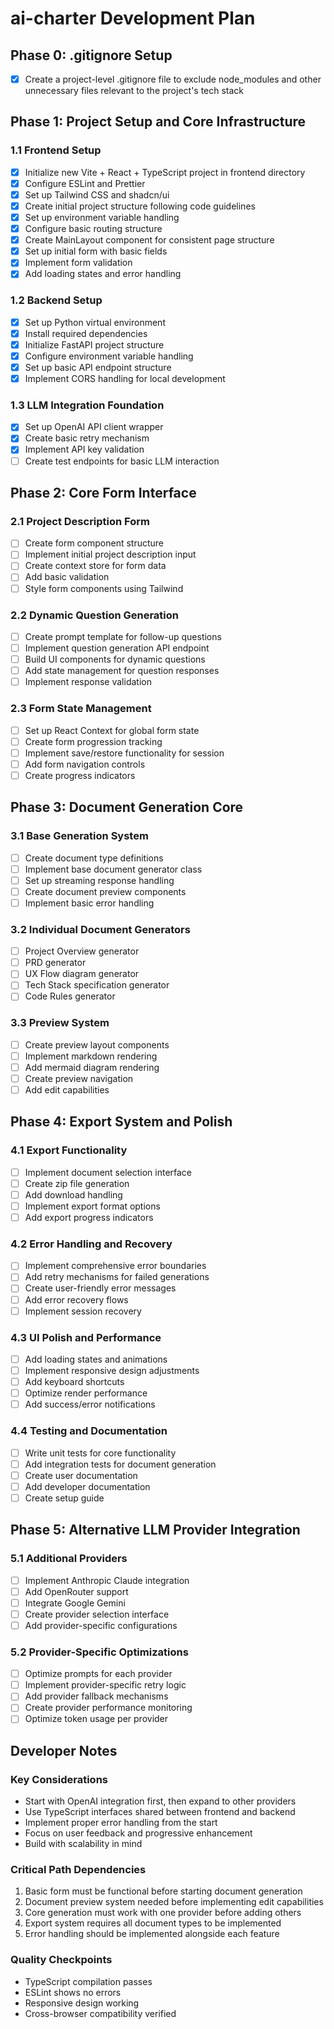 # ai-charter Development Plan

## Phase 0: .gitignore Setup

- [x] Create a project-level .gitignore file to exclude node_modules and other unnecessary files relevant to the project's tech stack

## Phase 1: Project Setup and Core Infrastructure

### 1.1 Frontend Setup
- [x] Initialize new Vite + React + TypeScript project in frontend directory
- [x] Configure ESLint and Prettier
- [x] Set up Tailwind CSS and shadcn/ui
- [x] Create initial project structure following code guidelines
- [x] Set up environment variable handling
- [x] Configure basic routing structure
- [x] Create MainLayout component for consistent page structure
- [x] Set up initial form with basic fields
- [x] Implement form validation
- [x] Add loading states and error handling

### 1.2 Backend Setup
- [x] Set up Python virtual environment
- [x] Install required dependencies
- [x] Initialize FastAPI project structure
- [x] Configure environment variable handling
- [x] Set up basic API endpoint structure
- [x] Implement CORS handling for local development

### 1.3 LLM Integration Foundation
- [x] Set up OpenAI API client wrapper
- [x] Create basic retry mechanism
- [x] Implement API key validation
- [ ] Create test endpoints for basic LLM interaction

## Phase 2: Core Form Interface

### 2.1 Project Description Form
- [ ] Create form component structure
- [ ] Implement initial project description input
- [ ] Create context store for form data
- [ ] Add basic validation
- [ ] Style form components using Tailwind

### 2.2 Dynamic Question Generation
- [ ] Create prompt template for follow-up questions
- [ ] Implement question generation API endpoint
- [ ] Build UI components for dynamic questions
- [ ] Add state management for question responses
- [ ] Implement response validation

### 2.3 Form State Management
- [ ] Set up React Context for global form state
- [ ] Create form progression tracking
- [ ] Implement save/restore functionality for session
- [ ] Add form navigation controls
- [ ] Create progress indicators

## Phase 3: Document Generation Core

### 3.1 Base Generation System
- [ ] Create document type definitions
- [ ] Implement base document generator class
- [ ] Set up streaming response handling
- [ ] Create document preview components
- [ ] Implement basic error handling

### 3.2 Individual Document Generators
- [ ] Project Overview generator
- [ ] PRD generator
- [ ] UX Flow diagram generator
- [ ] Tech Stack specification generator
- [ ] Code Rules generator

### 3.3 Preview System
- [ ] Create preview layout components
- [ ] Implement markdown rendering
- [ ] Add mermaid diagram rendering
- [ ] Create preview navigation
- [ ] Add edit capabilities

## Phase 4: Export System and Polish

### 4.1 Export Functionality
- [ ] Implement document selection interface
- [ ] Create zip file generation
- [ ] Add download handling
- [ ] Implement export format options
- [ ] Add export progress indicators

### 4.2 Error Handling and Recovery
- [ ] Implement comprehensive error boundaries
- [ ] Add retry mechanisms for failed generations
- [ ] Create user-friendly error messages
- [ ] Add error recovery flows
- [ ] Implement session recovery

### 4.3 UI Polish and Performance
- [ ] Add loading states and animations
- [ ] Implement responsive design adjustments
- [ ] Add keyboard shortcuts
- [ ] Optimize render performance
- [ ] Add success/error notifications

### 4.4 Testing and Documentation
- [ ] Write unit tests for core functionality
- [ ] Add integration tests for document generation
- [ ] Create user documentation
- [ ] Add developer documentation
- [ ] Create setup guide

## Phase 5: Alternative LLM Provider Integration

### 5.1 Additional Providers
- [ ] Implement Anthropic Claude integration
- [ ] Add OpenRouter support
- [ ] Integrate Google Gemini
- [ ] Create provider selection interface
- [ ] Add provider-specific configurations

### 5.2 Provider-Specific Optimizations
- [ ] Optimize prompts for each provider
- [ ] Implement provider-specific retry logic
- [ ] Add provider fallback mechanisms
- [ ] Create provider performance monitoring
- [ ] Optimize token usage per provider

## Developer Notes

### Key Considerations
- Start with OpenAI integration first, then expand to other providers
- Use TypeScript interfaces shared between frontend and backend
- Implement proper error handling from the start
- Focus on user feedback and progressive enhancement
- Build with scalability in mind

### Critical Path Dependencies
1. Basic form must be functional before starting document generation
2. Document preview system needed before implementing edit capabilities
3. Core generation must work with one provider before adding others
4. Export system requires all document types to be implemented
5. Error handling should be implemented alongside each feature

### Quality Checkpoints
- TypeScript compilation passes
- ESLint shows no errors
- Responsive design working
- Cross-browser compatibility verified